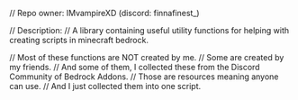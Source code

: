 
// Repo owner: IMvampireXD (discord: finnafinest_)

// Description:
// A library containing useful utility functions for helping with creating scripts in minecraft bedrock.


// Most of these functions are NOT created by me.
// Some are created by my friends.
// And some of them, I collected these from the Discord Community of Bedrock Addons.
// Those are resources meaning anyone can use.
// And I just collected them into one script.